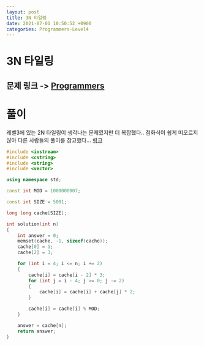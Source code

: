 ```yaml
---
layout: post
title: 3N 타일링
date: 2021-07-01 10:50:52 +0900
categories: Programmers-Level4
---
```


# 3N 타일링
## 문제 링크 -> [Programmers](https://programmers.co.kr/learn/courses/30/lessons/12902)

# 풀이
레벨3에 있는 2N 타일링이 생각나는 문제였지만 더 복잡했다.. 점화식이 쉽게 떠오르지 않아 다른 사람들의 풀이를 참고했다... [링크](https://yabmoons.tistory.com/471)

```C++
#include <iostream>
#include <cstring>
#include <string>
#include <vector>

using namespace std;

const int MOD = 1000000007;

const int SIZE = 5001;

long long cache[SIZE];

int solution(int n)
{
    int answer = 0;
    memset(cache, -1, sizeof(cache));
    cache[0] = 1;
    cache[2] = 3;

    for (int i = 4; i <= n; i += 2)
    {
        cache[i] = cache[i - 2] * 3;
        for (int j = i - 4; j >= 0; j -= 2)
        {
            cache[i] = cache[i] + cache[j] * 2;
        }

        cache[i] = cache[i] % MOD;
    }

    answer = cache[n];
    return answer;
}
```